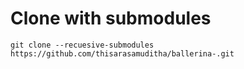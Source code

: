 # Clone with submodules

```
git clone --recuesive-submodules https://github.com/thisarasamuditha/ballerina-.git
```
